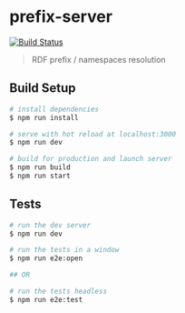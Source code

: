 # prefix-server
[![Build Status](https://travis-ci.org/zazuko/prefix-server.svg?branch=master)](https://travis-ci.org/zazuko/prefix-server) 

> RDF prefix / namespaces resolution

## Build Setup

```bash
# install dependencies
$ npm run install

# serve with hot reload at localhost:3000
$ npm run dev

# build for production and launch server
$ npm run build
$ npm run start
```

## Tests

```bash
# run the dev server
$ npm run dev

# run the tests in a window
$ npm run e2e:open

## OR

# run the tests headless
$ npm run e2e:test
```
